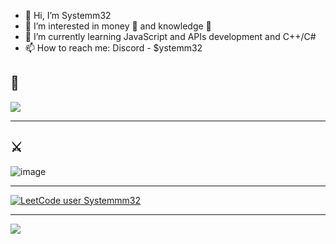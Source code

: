 - 👋 Hi, I’m Systemm32
- 👀 I’m interested in money 💸 and knowledge 🧠
- 🌱 I’m currently learning JavaScript and APIs development and C++/C#
- 📫 How to reach me: Discord - $ystemm32
## 🧠
![](https://img.shields.io/badge/Code-JavaScript-informational?style=flat&logo=javascript&logoColor=white&color=blue)
<hr>

## ⚔

![image](https://www.codewars.com/users/Systemm32/badges/large)
<hr>

[![LeetCode user Systemmm32](https://img.shields.io/badge/dynamic/json?style=for-the-badge&labelColor=black&color=%23ffa116&label=LEETCODE%20PROBLEMS&query=solvedOverTotal&url=https%3A%2F%2Fleetcode-badge.vercel.app%2Fapi%2Fusers%2FSystemmm32&logo=leetcode&logoColor=yellow)](https://leetcode.com/Systemmm32/)

<hr>

<p align="left">
  <img src="https://capsule-render.vercel.app/api?type=waving&color=gradient&height=100&section=footer"/>
</p>
